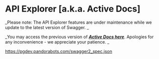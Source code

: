 # API Explorer \[a.k.a. Active Docs\]

_Please note: The API Explorer features are under maintenance while we update to the latest version of Swagger. _

_You may access the previous version of _[_**Active Docs here**_](https://developer.pandorabots.com/docs#activedocs)_. Apologies for any inconvenience - we appreciate your patience. _

<swagger>https://pgdev.pandorabots.com/swagger2_spec.json</swagger>

